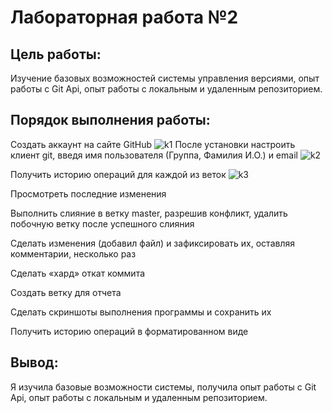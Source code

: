 # Лабораторная работа №2
## Цель работы:
Изучение базовых возможностей системы
управления версиями, опыт работы с Git Api, опыт работы с локальным и
удаленным репозиторием. 
## Порядок выполнения работы:
Создать аккаунт на сайте GitHub
![k1]()
После установки настроить клиент git, введя имя пользователя (Группа, Фамилия И.О.) и email
![k2]()

Получить историю операций для каждой из веток
![k3]()

Просмотреть последние изменения


Выполнить слияние в ветку master, разрешив конфликт, удалить побочную ветку после успешного слияния


Сделать изменения (добавил файл) и зафиксировать их, оставляя комментарии, несколько раз 

Сделать «хард» откат коммита


Создать ветку для отчета


Сделать скриншоты выполнения программы и сохранить их



Получить историю операций в форматированном виде


## Вывод:
Я изучила базовые возможности системы, получила опыт работы с Git Api, опыт работы с локальным и
удаленным репозиторием.